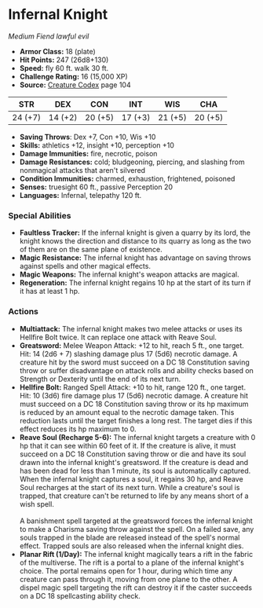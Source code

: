 # Infernal Knight

*Medium* *Fiend* *lawful evil*

- **Armor Class:** 18 (plate)
- **Hit Points:** 247 (26d8+130)
- **Speed:** fly 60 ft. walk 30 ft.
- **Challenge Rating:** 16 (15,000 XP)
- **Source:** [Creature Codex](https://koboldpress.com/kpstore/product/creature-codex-for-5th-edition-dnd) page 104

| STR | DEX | CON | INT | WIS | CHA |
| --- | --- | --- | --- | --- | --- |
| 24 (+7) | 14 (+2) | 20 (+5) | 17 (+3) | 21 (+5) | 20 (+5) |

- **Saving Throws**: Dex +7, Con +10, Wis +10
- **Skills:** athletics +12, insight +10, perception +10
- **Damage Immunities:** fire, necrotic, poison
- **Damage Resistances:** cold; bludgeoning, piercing, and slashing from nonmagical attacks that aren't silvered
- **Condition Immunities:** charmed, exhaustion, frightened, poisoned
- **Senses:** truesight 60 ft., passive Perception 20
- **Languages:** Infernal, telepathy 120 ft.
### Special Abilities
- **Faultless Tracker:** If the infernal knight is given a quarry by its lord, the knight knows the direction and distance to its quarry as long as the two of them are on the same plane of existence.
- **Magic Resistance:** The infernal knight has advantage on saving throws against spells and other magical effects.
- **Magic Weapons:** The infernal knight's weapon attacks are magical.
- **Regeneration:** The infernal knight regains 10 hp at the start of its turn if it has at least 1 hp.
### Actions
- **Multiattack:** The infernal knight makes two melee attacks or uses its Hellfire Bolt twice. It can replace one attack with Reave Soul.
- **Greatsword:** Melee Weapon Attack: +12 to hit, reach 5 ft., one target. Hit: 14 (2d6 + 7) slashing damage plus 17 (5d6) necrotic damage. A creature hit by the sword must succeed on a DC 18 Constitution saving throw or suffer disadvantage on attack rolls and ability checks based on Strength or Dexterity until the end of its next turn.
- **Hellfire Bolt:** Ranged Spell Attack: +10 to hit, range 120 ft., one target. Hit: 10 (3d6) fire damage plus 17 (5d6) necrotic damage. A creature hit must succeed on a DC 18 Constitution saving throw or its hp maximum is reduced by an amount equal to the necrotic damage taken. This reduction lasts until the target finishes a long rest. The target dies if this effect reduces its hp maximum to 0.
- **Reave Soul (Recharge 5-6):** The infernal knight targets a creature with 0 hp that it can see within 60 feet of it. If the creature is alive, it must succeed on a DC 18 Constitution saving throw or die and have its soul drawn into the infernal knight's greatsword. If the creature is dead and has been dead for less than 1 minute, its soul is automatically captured. When the infernal knight captures a soul, it regains 30 hp, and Reave Soul recharges at the start of its next turn. While a creature's soul is trapped, that creature can't be returned to life by any means short of a wish spell.<br><br>A banishment spell targeted at the greatsword forces the infernal knight to make a Charisma saving throw against the spell. On a failed save, any souls trapped in the blade are released instead of the spell's normal effect. Trapped souls are also released when the infernal knight dies.
- **Planar Rift (1/Day):** The infernal knight magically tears a rift in the fabric of the multiverse. The rift is a portal to a plane of the infernal knight's choice. The portal remains open for 1 hour, during which time any creature can pass through it, moving from one plane to the other. A dispel magic spell targeting the rift can destroy it if the caster succeeds on a DC 18 spellcasting ability check.


